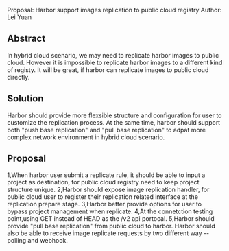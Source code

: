 Proposal: Harbor support images replication to public cloud registry 
Author: Lei Yuan
 ## Abstract
In hybrid cloud scenario, we may need to replicate harbor images to public cloud. However it is impossible to replicate harbor images to a different kind of registy. It will be great, if harbor can replicate images to public cloud directly. 
 ## Solution
Harbor should provide more flexsible structure and configuration for user to customize the replication process. At the same time, harbor should support both "push base replication" and "pull base replication" to adpat more complex network environment in hybrid cloud scenario.

 ## Proposal 
1,When harbor user submit a replicate rule, it should be able to input a project as destination, for public cloud registry need to keep project structure unique.
2,Harbor should expose image replication handler, for public cloud user to register their replication related interface at the replication prepare stage.
3,Harbor better provide options for user to bypass project management when replicate.
4,At the connetction testing point,using GET instead of HEAD as the /v2 api portocal. 
5,Harbor should provide "pull base replication" from public cloud to harbor. Harbor should also be able to receive image replicate requests by two different way -- polling and webhook.
